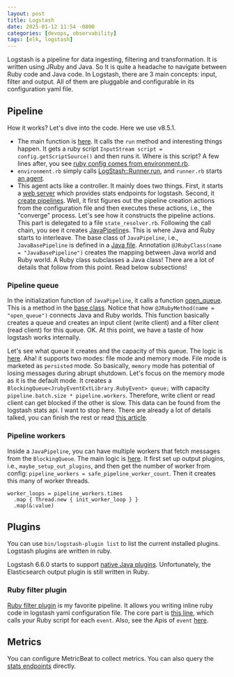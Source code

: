 ```yaml
---
layout: post
title: Logstash
date: 2025-01-12 11:54 -0800
categories: [devops, observability]
tags: [elk, logstash]
---
```


Logstash is a pipeline for data ingesting, filtering and transformation. It is
written using JRuby and Java. So It is quite a headache to navigate between
Ruby code and Java code. In Logstash, there are 3 main concepts: input, filter
and output. All of them are pluggable and configurable in its configuration
yaml file.

## Pipeline

How it works? Let's dive into the code. Here we use v8.5.1.

- The main function is
  [here](https://github.com/elastic/logstash/blob/d909f33bae93a26b5e5895c3429bb87c5f47f83e/logstash-core/src/main/java/org/logstash/Logstash.java#L60-L60).
  It calls the `run` method and interesting things happen. It gets a ruby
  script `InputStream script = config.getScriptSource()` and then runs it.
  Where is this script? A few lines after, you see
  [ruby config comes from environment.rb](https://github.com/elastic/logstash/blob/d909f33bae93a26b5e5895c3429bb87c5f47f83e/logstash-core/src/main/java/org/logstash/Logstash.java#L246-L246).
- `environment.rb` simply calls
  [LogStash::Runner.run](https://github.com/elastic/logstash/blob/d909f33bae93a26b5e5895c3429bb87c5f47f83e/lib/bootstrap/environment.rb#L90-L90),
  and `runner.rb` starts
  [an agent](https://github.com/elastic/logstash/blob/d909f33bae93a26b5e5895c3429bb87c5f47f83e/logstash-core/lib/logstash/runner.rb#L409-L419).
- This agent acts like a controller. It mainly does two things. First, it
  starts a
  [web server](https://github.com/elastic/logstash/blob/d909f33bae93a26b5e5895c3429bb87c5f47f83e/logstash-core/lib/logstash/agent.rb#L115-L115)
  which provides stats endpoints for logstash. Second, it
  [create pipelines](https://github.com/elastic/logstash/blob/d909f33bae93a26b5e5895c3429bb87c5f47f83e/logstash-core/lib/logstash/agent.rb#L337-L343).
  Well, it first figures out the pipeline creation actions from the
  configuration file and then executes these actions, i.e., the "converge"
  process. Let's see how it constructs the pipeline actions. This part is
  delegated to a file `state_resolver.rb`. Following the call chain, you see it
  creates
  [JavaPipeline](https://github.com/elastic/logstash/blob/d909f33bae93a26b5e5895c3429bb87c5f47f83e/logstash-core/lib/logstash/java_pipeline.rb#L29-L29)s.
  This is where Java and Ruby starts to interleave. The base class of
  `JavaPipeline`, i.e., `JavaBasePipeline` is defined in a
  [Java file](https://github.com/elastic/logstash/blob/d909f33bae93a26b5e5895c3429bb87c5f47f83e/logstash-core/src/main/java/org/logstash/execution/JavaBasePipelineExt.java#L50-L50).
  Annotation `@JRubyClass(name = "JavaBasePipeline")` creates the mapping
  between Java world and Ruby world. A Ruby class subclasses a Java class!
  There are a lot of details that follow from this point. Read below
  subsections!

### Pipeline queue

In the initialization function of `JavaPipeline`, it calls a function
[open_queue](https://github.com/elastic/logstash/blob/d909f33bae93a26b5e5895c3429bb87c5f47f83e/logstash-core/lib/logstash/java_pipeline.rb#L49-L49).
This is a method in the
[base class](https://github.com/elastic/logstash/blob/d909f33bae93a26b5e5895c3429bb87c5f47f83e/logstash-core/src/main/java/org/logstash/execution/AbstractPipelineExt.java#L197-L226).
Notice that how `@JRubyMethod(name = "open_queue")` connects Java and Ruby
worlds. This function basically creates a queue and creates an input client
(write client) and a filter client (read client) for this queue. OK. At this
point, we have a taste of how logstash works internally.

Let's see what queue it creates and the capacity of this queue. The logic is
[here](https://github.com/elastic/logstash/blob/d909f33bae93a26b5e5895c3429bb87c5f47f83e/logstash-core/src/main/java/org/logstash/ackedqueue/QueueFactoryExt.java#L52-L101).
Aha! it supports two modes: file mode and memory mode. File mode is marketed as
`persisted` mode. So basically, `memory` mode has potential of losing messages
during abrupt shutdown. Let's focus on the memory mode as it is the default
mode. It creates a `BlockingQueue<JrubyEventExtLibrary.RubyEvent> queue;` with
capacity `pipeline.batch.size * pipeline.workers`. Therefore, write client or
read client can get blocked if the other is slow. This data can be found from
the logstash stats api. I want to stop here. There are already a lot of details
talked, you can finish the rest or read
[this article](https://priesttomb.github.io/%E6%8A%80%E6%9C%AF/2021/01/03/learn-dim-from-logstash-source-code/).

### Pipeline workers

Inside a `JavaPipeline`, you can have multiple workers that fetch messages from
the `BlockingQueue`. The main logic is
[here](https://github.com/elastic/logstash/blob/d909f33bae93a26b5e5895c3429bb87c5f47f83e/logstash-core/lib/logstash/java_pipeline.rb#L242-L242).
It first set up output plugins, i.e., `maybe_setup_out_plugins`, and then get
the number of worker from config:
`pipeline_workers = safe_pipeline_worker_count`. Then it creates this many of
worker threads.

```
worker_loops = pipeline_workers.times
  .map { Thread.new { init_worker_loop } }
  .map(&:value)
```

## Plugins

You can use `bin/logstash-plugin list` to list the current installed plugins.
Logstash plugins are written in ruby.

Logstash 6.6.0 starts to support
[native Java plugins](https://www.elastic.co/blog/logstash-6-6-0-released).
Unfortunately, the Elasticsearch output plugin is still written in Ruby.

### Ruby filter plugin

[Ruby filter plugin](https://github.com/logstash-plugins/logstash-filter-ruby)
is my favorite pipeline. It allows you writing inline ruby code in logstash
yaml configuration file. The core part is
[this line](https://github.com/logstash-plugins/logstash-filter-ruby/blob/main/lib/logstash/filters/ruby.rb#L63),
which calls your Ruby script for each `event`. Also, see the Apis of `event`
[here](https://github.com/elastic/logstash/blob/d909f33bae93a26b5e5895c3429bb87c5f47f83e/logstash-core/src/main/java/org/logstash/ext/JrubyEventExtLibrary.java#L54-L54).

## Metrics

You can configure MetricBeat to collect metrics. You can also query the
[stats endpoints](https://www.elastic.co/guide/en/logstash/8.6/node-stats-api.html)
directly.
